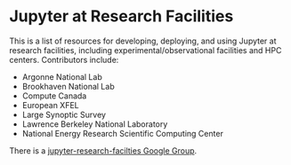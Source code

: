 # Jupyter at Research Facilities

This is a list of resources for developing, deploying, and using Jupyter at
research facilities, including experimental/observational facilities and HPC
centers. Contributors include:

* Argonne National Lab
* Brookhaven National Lab
* Compute Canada
* European XFEL
* Large Synoptic Survey
* Lawrence Berkeley National Laboratory
* National Energy Research Scientific Computing Center

There is a [jupyter-research-facilties Google Group](https://groups.google.com/forum/#!forum/jupyter-research-facilities).

